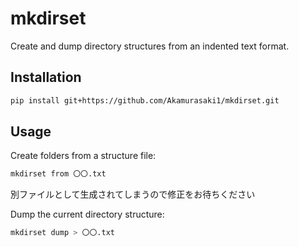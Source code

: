# mkdirset

Create and dump directory structures from an indented text format.

## Installation

```bash
pip install git+https://github.com/Akamurasaki1/mkdirset.git
```

## Usage

Create folders from a structure file:

```bash
mkdirset from 〇〇.txt
```
別ファイルとして生成されてしまうので修正をお待ちください


Dump the current directory structure:

```bash
mkdirset dump > 〇〇.txt
```
